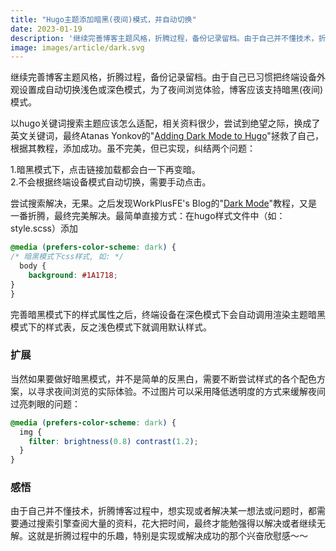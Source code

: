 ```yaml
---
title: "Hugo主题添加暗黑(夜间)模式，并自动切换"
date: 2023-01-19
description: '继续完善博客主题风格，折腾过程，备份记录留档。由于自己并不懂技术，折腾博客过程中，想实现或者解决某一想法或问题时，都需要通过搜索引擎查阅大量的资料，花大把时间，最终才能勉强得以解决或者继续无解。这就是折腾过程中的乐趣，特别是实现或解决成功的那个兴奋欣慰感～～'
image: images/article/dark.svg
---
```


继续完善博客主题风格，折腾过程，备份记录留档。由于自己已习惯把终端设备外观设置成自动切换浅色或深色模式，为了夜间浏览体验，博客应该支持暗黑(夜间)模式。

以hugo关键词搜索主题应该怎么适配，相关资料很少，尝试到绝望之际，换成了英文关键词，最终Atanas Yonkov的"<a href="https://yonkov.github.io/post/add-dark-mode-toggle-to-hugo/" target="_blank">Adding Dark Mode to Hugo</a>"拯救了自己，根据其教程，添加成功。虽不完美，但已实现，纠结两个问题：

1.暗黑模式下，点击链接加载都会白一下再变暗。<br />2.不会根据终端设备模式自动切换，需要手动点击。

尝试搜索解决，无果。之后发现WorkPlusFE's Blog的"<a href="https://fe-blog.workplus.io/dark-mode-guide-on-web" target="_blank">Dark Mode</a>"教程，又是一番折腾，最终完美解决。最简单直接方式：在hugo样式文件中（如：style.scss）添加

```css
@media (prefers-color-scheme: dark) {
/* 暗黑模式下css样式, 如: */
  body {
    background: #1A1718;
}
}
```

完善暗黑模式下的样式属性之后，终端设备在深色模式下会自动调用渲染主题暗黑模式下的样式表，反之浅色模式下就调用默认样式。

### 扩展

当然如果要做好暗黑模式，并不是简单的反黑白，需要不断尝试样式的各个配色方案，以寻求夜间浏览的实际体验。不过图片可以采用降低透明度的方式来缓解夜间过亮刺眼的问题：

```css
@media (prefers-color-scheme: dark) {
  img {
    filter: brightness(0.8) contrast(1.2);
  }
}
```

### 感悟

由于自己并不懂技术，折腾博客过程中，想实现或者解决某一想法或问题时，都需要通过搜索引擎查阅大量的资料，花大把时间，最终才能勉强得以解决或者继续无解。这就是折腾过程中的乐趣，特别是实现或解决成功的那个兴奋欣慰感～～
